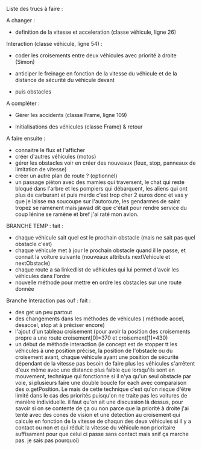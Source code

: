 Liste des trucs à faire : 

A changer :
- definition de la vitesse et acceleration (classe véhicule, ligne 26)

Interaction (classe véhicule, ligne 54) : 
- coder les croisements entre deux véhicules avec priorité à droite (Simon)
- anticiper le freinage en fonction de la vitesse du véhicule et de la distance de sécurité du véhicule devant

- puis obstacles

A compléter : 
- Gérer les accidents (classe Frame, ligne 109)

- Initialisations des véhicules (classe Frame) & retour

A faire ensuite : 
- connaitre le flux et l'afficher 
- créer d'autres véhicules (motos)
- gérer les obstacles voir en créer des nouveaux (feux, stop, panneaux de limitation de vitesse) 
- créer un autre plan de route ? (optionnel)
- un passage piéton avec des mamies qui traversent, le chat qui reste bloqué dans l'arbre et les pompiers qui débarquent, 
les aliens qui ont plus de carburant et puis merde c'est trop cher 2 euros donc et vas y que je laisse ma soucoupe sur l'autoroute, 
les gendarmes de saint tropez se ramènent mais jawad dit que c'était pour rendre service du coup lénine se ramène et bref j'ai raté mon avion.

BRANCHE TEMP :
fait :
- chaque véhicule sait quel est le prochain obstacle (mais ne sait pas quel obstacle c'est)
- chaque véhicule met à jour le prochain obstacle quand il le passe, et connait la voiture suivante (nouveaux attributs nextVehicule et nextObstacle)
- chaque route a sa linkedlist de véhicules qui lui permet d'avoir les véhicules dans l'ordre
- nouvelle méthode pour mettre en ordre les obstacles sur une route donnée

Branche Interaction pas ouf :
fait :
- des get un peu partout
- des changements dans les méthodes de véhicules ( méthode accel, desaccel, stop at à préciser encore)
- l'ajout d'un tableau croisement (pour avoir la position des croisements propre a une route croisement[0]=370 et croisement[1]=430) 
- un début de méthode interaction 
(le concept est de stopper tt les véhicules à une position précise, la position de l'obstacle ou du croisement avant, 
chaque véhicule ayant une position de sécurité dépendant de la vitesse pas besoin de faire plus les véhicules s'arrêtent d'eux même avec une distance plus faible que lorsqu'ils sont en mouvement, technique qui fonctionne si il n'ya qu'un seul obstacle par voie, si plusieurs faire une double boucle for each avec comparaison des o.getPosition. 
Le mais de cette technique c'est qu'on risque d'être limité dans le cas des priorités puisqu'on ne traite pas les voitures de manière individuelle. il faut qu'on ait une discussion là dessus, pour savoir si on se contente de ça ou non parce que la priorité à droite j'ai tenté avec des cones de vision et une detection au croisement qui calcule en fonction de la vitesse de chaqun des deux véhicules si il y a contact ou non et qui réduit la vitesse du véhicule non prioritaire suffisament pour que celui ci passe sans contact mais snif ça marche pas. je sais pas pourquoi) 
